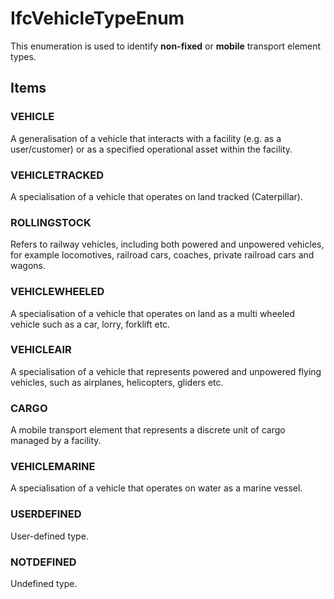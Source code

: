 # IfcVehicleTypeEnum

This enumeration is used to identify **non-fixed** or **mobile** transport element types.<!-- end of definition -->

## Items

### VEHICLE
A generalisation of a vehicle that interacts with a facility (e.g. as a user/customer) or as a specified operational asset within the facility.

### VEHICLETRACKED
A specialisation of a vehicle that operates on land tracked (Caterpillar).

### ROLLINGSTOCK
Refers to railway vehicles, including both powered and unpowered vehicles, for example locomotives, railroad cars, coaches, private railroad cars and wagons.

### VEHICLEWHEELED
A specialisation of a vehicle that operates on land as a multi wheeled vehicle such as a car, lorry, forklift etc.

### VEHICLEAIR
A specialisation of a vehicle that represents powered and unpowered flying vehicles, such as airplanes, helicopters, gliders etc.

### CARGO
A mobile transport element that represents a discrete unit of cargo managed by a facility.

### VEHICLEMARINE
A specialisation of a vehicle that operates on water as a marine vessel.

### USERDEFINED
User-defined type.

### NOTDEFINED
Undefined type.
